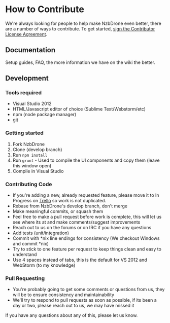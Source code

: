 # How to Contribute #

We're always looking for people to help make NzbDrone even better, there are a number of ways to contribute. To get started, <a href="http://www.clahub.com/agreements/NzbDrone/NzbDrone">sign the Contributor License Agreement</a>.

## Documentation ##
Setup guides, FAQ, the more information we have on the wiki the better.

## Development ##

### Tools required ###
- Visual Studio 2012
- HTML/Javascript editor of choice (Sublime Text/Webstorm/etc)
- npm (node package manager)
- git

### Getting started ###

1.  Fork NzbDrone 
2.  Clone (develop branch)
3.  Run `npm install`
4.  Run `grunt` - Used to compile the UI components and copy them (leave this window open)
5.  Compile in Visual Studio

### Contributing Code ###
- If you're adding a new, already requested feature, please move it to In Progress on [Trello](http://trello.nzbdrone.com "Trello") so work is not duplicated.
- Rebase from NzbDrone's develop branch, don't merge
- Make meaningful commits, or squash them
- Feel free to make a pull request before work is complete, this will let us see where its at and make comments/suggest improvements
- Reach out to us on the forums or on IRC if you have any questions
- Add tests (unit/integration)
- Commit with *nix line endings for consistency (We checkout Windows and commit *nix)
- Try to stick to one feature per request to keep things clean and easy to understand
- Use 4 spaces instead of tabs, this is the default for VS 2012 and WebStorm (to my knowledge)

### Pull Requesting ###
- You're probably going to get some comments or questions from us, they will be to ensure consistency and maintainability
- We'll try to respond to pull requests as soon as possible, if its been a day or two, please reach out to us, we may have missed it

If you have any questions about any of this, please let us know.